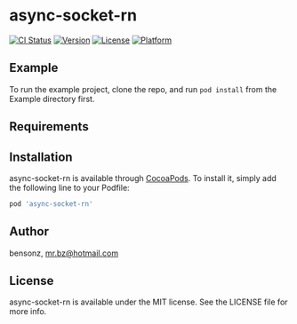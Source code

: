 # async-socket-rn

[![CI Status](http://img.shields.io/travis/bensonz/async-socket-rn.svg?style=flat)](https://travis-ci.org/bensonz/async-socket-rn)
[![Version](https://img.shields.io/cocoapods/v/async-socket-rn.svg?style=flat)](http://cocoapods.org/pods/async-socket-rn)
[![License](https://img.shields.io/cocoapods/l/async-socket-rn.svg?style=flat)](http://cocoapods.org/pods/async-socket-rn)
[![Platform](https://img.shields.io/cocoapods/p/async-socket-rn.svg?style=flat)](http://cocoapods.org/pods/async-socket-rn)

## Example

To run the example project, clone the repo, and run `pod install` from the Example directory first.

## Requirements

## Installation

async-socket-rn is available through [CocoaPods](http://cocoapods.org). To install
it, simply add the following line to your Podfile:

```ruby
pod 'async-socket-rn'
```

## Author

bensonz, mr.bz@hotmail.com

## License

async-socket-rn is available under the MIT license. See the LICENSE file for more info.
